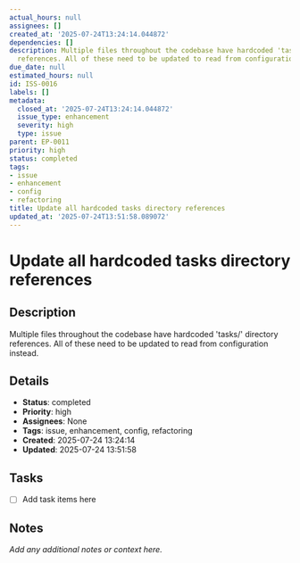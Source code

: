 ```yaml
---
actual_hours: null
assignees: []
created_at: '2025-07-24T13:24:14.044872'
dependencies: []
description: Multiple files throughout the codebase have hardcoded 'tasks/' directory
  references. All of these need to be updated to read from configuration instead.
due_date: null
estimated_hours: null
id: ISS-0016
labels: []
metadata:
  closed_at: '2025-07-24T13:24:14.044872'
  issue_type: enhancement
  severity: high
  type: issue
parent: EP-0011
priority: high
status: completed
tags:
- issue
- enhancement
- config
- refactoring
title: Update all hardcoded tasks directory references
updated_at: '2025-07-24T13:51:58.089072'
---
```


# Update all hardcoded tasks directory references

## Description
Multiple files throughout the codebase have hardcoded 'tasks/' directory references. All of these need to be updated to read from configuration instead.

## Details
- **Status**: completed
- **Priority**: high
- **Assignees**: None
- **Tags**: issue, enhancement, config, refactoring
- **Created**: 2025-07-24 13:24:14
- **Updated**: 2025-07-24 13:51:58

## Tasks
- [ ] Add task items here

## Notes
_Add any additional notes or context here._
